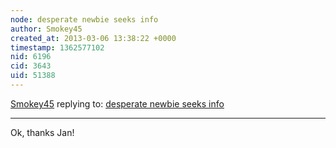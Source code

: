 ```yaml
---
node: desperate newbie seeks info 
author: Smokey45
created_at: 2013-03-06 13:38:22 +0000
timestamp: 1362577102
nid: 6196
cid: 3643
uid: 51388
---
```




[Smokey45](../profile/Smokey45) replying to: [desperate newbie seeks info ](../notes/smokey45/3-4-2013/desperate-newbie-seeks-info)

----
Ok, thanks Jan!